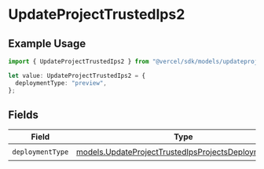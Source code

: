 # UpdateProjectTrustedIps2

## Example Usage

```typescript
import { UpdateProjectTrustedIps2 } from "@vercel/sdk/models/updateprojectop.js";

let value: UpdateProjectTrustedIps2 = {
  deploymentType: "preview",
};
```

## Fields

| Field                                                                                                              | Type                                                                                                               | Required                                                                                                           | Description                                                                                                        |
| ------------------------------------------------------------------------------------------------------------------ | ------------------------------------------------------------------------------------------------------------------ | ------------------------------------------------------------------------------------------------------------------ | ------------------------------------------------------------------------------------------------------------------ |
| `deploymentType`                                                                                                   | [models.UpdateProjectTrustedIpsProjectsDeploymentType](../models/updateprojecttrustedipsprojectsdeploymenttype.md) | :heavy_check_mark:                                                                                                 | N/A                                                                                                                |